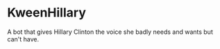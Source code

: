 # KweenHillary

A bot that gives Hillary Clinton the voice she badly needs and wants but can't have.